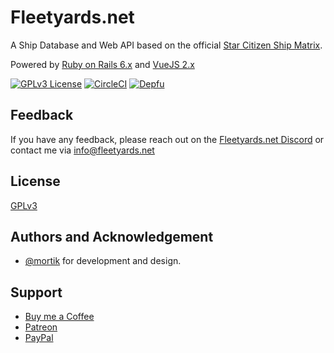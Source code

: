 # Fleetyards.net

A Ship Database and Web API based on the official [Star Citizen Ship Matrix](https://robertsspaceindustries.com/ship-specs).

Powered by [Ruby on Rails 6.x](https://rubyonrails.org/) and [VueJS 2.x](https://vuejs.org/)

[![GPLv3 License](https://img.shields.io/badge/License-GPL%20v3-yellow.svg)](https://opensource.org/licenses/) [![CircleCI](https://circleci.com/gh/fleetyards/fleetyards/tree/main.svg?style=svg)](https://circleci.com/gh/fleetyards/fleetyards/tree/main) [![Depfu](https://badges.depfu.com/badges/6bd2aaec84d0fb22bd1fb30d0b810ee2/status.svg)](https://depfu.com)
## Feedback

If you have any feedback, please reach out on the [Fleetyards.net Discord](https://discord.gg/YdeAdEaTpb) or contact me via info@fleetyards.net

  
## License

[GPLv3](https://choosealicense.com/licenses/gpl-3.0/)

  
## Authors and Acknowledgement

- [@mortik](https://www.github.com/mortik) for development and design.

## Support

- [Buy me a Coffee](https://www.buymeacoffee.com/mortik)
- [Patreon](https://www.patreon.com/fleetyards)
- [PayPal](https://paypal.me/pools/c/83jQLadz60)
